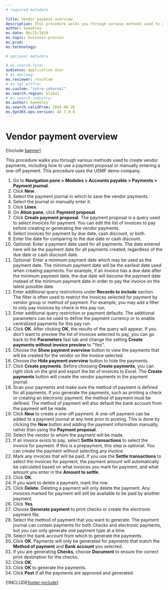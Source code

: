 ```yaml
--- 
# required metadata 
 
title: Vendor payment overview
description: This procedure walks you through various methods used to create vendor payments, including how to use a payment proposal or manually entering a one-off payment. 
author: kweekley
ms.date: 06/25/2019
ms.topic: business-process 
ms.prod:  
ms.technology:  
 
# optional metadata 
 
# ms.search.form:   
audience: Application User 
# ms.devlang:  
ms.reviewer: roschlom
# ms.tgt_pltfrm:  
ms.custom: "intro-internal"
ms.search.region: Global
# ms.search.industry: 
ms.author: kweekley
ms.search.validFrom: 2016-06-30 
ms.dyn365.ops.version: AX 7.0.0 
---
```

# Vendor payment overview

[!include [banner](../../includes/banner.md)]

This procedure walks you through various methods used to create vendor payments, including how to use a payment proposal or manually entering a one-off payment. This procedure uses the USMF demo company.

1. Go to **Navigation pane > Modules > Accounts payable > Payments > Payment journal**.
2. Click **New**.
3. Select the payment journal in which to save the vendor payments. 
4. Select the journal or manually enter it.
5. Click **Lines**.
6. On **Ation pane**, click **Payment proposal**.
7. Click **Create payment proposal**. The payment proposal is a query used to select invoices for payment. You can edit the list of invoices to pay before creating or generating the vendor payments.
8. Select invoices for payment by due date, cash discount, or both. 
9. Enter the date for comparing to the due date or cash discount. 
10. Optional: Enter a payment date used for all payments. The date entered here will be the payment date for all payments created, regardless of the due date or cash discount date.  
11. Optional: Enter a minimum payment date which may be used as the payment date. The minimum payment date will be the earliest date used when creating payments. For example, if an invoice has a due date after the minimum payment date, the due date will become the payment date instead of the minimum payment date in order to pay the invoice on the latest possible date.
12. Enter additional query restrictions under **Records to include** section. The filter is often used to restrict the invoices selected for payment by vendor group or method of payment. For example, you may add a filter to only pay invoices by check in this pay run.
13. Enter additional query restriction or payment defaults. The additional parameters can be used to define the payment currency or to enable centralized payments for this pay run.  
14. Click **OK**. After clicking **OK**, the results of the query will appear. If you don't want to preview the list of invoices selected to pay, you can go back to the **Parameters** fast tab and change the setting **Create payments without invoice preview** to "Yes".  
15. Choose the **Show payment overview** button to view the payments that will be created for the vendor on the invoice selected.
16. Choose the **Hide payment overview** button to hide the payments. 
17. Click **Create payments**. Before choosing **Create payments**, you can right click on the grid and export the list of invoices to Excel. The **Create payments** button will create the vendor payments in the payment journal.  
18. Scan your payments and make sure the method of payment is defined for all payments. If you generate the payments, such as printing a check or creating an electronic payment, the method of payment must be defined. The method of payment will also default the bank account from the payment will be made.  
19. Click **New** to create a one-off payment. A one-off payment can be added to a payment journal at any time prior to posting. This is done by clicking the **New** button and adding the payment information manually, rather than using the **Payment proposal**.  
20. Select the vendor to whom the payment will be made.
21. If an invoice exists to pay, select **Settle transactions** to select the invoice for payment. If this is a prepayment, this step is optional. You can create the payment without selecting any invoice. 
22. Mark any invoices that will be paid. If you use the **Settle transactions** to select the invoices for payment, the payment amount will automatically be calculated based on what invoices you mark for payment, and what amount you enter in the **Amount to settle**.
23. Click **OK**.
24. If you want to delete a payment, mark the row.
25. Click **Delete**. Deleting a payment will only delete the payment. Any invoices marked for payment will still be available to be paid by another payment.
26. Click **Yes**.
27. Choose **Generate payment** to print checks or create the electronic payment file.
28. Select the method of payment that you want to generate. The payment journal can contain payments for both Checks and electronic payments, but you can only generate one payment type at a time.
29. Select the bank account from which to generate the payments.
30. Click **OK**. Payments will only be generated for payments that match the **Method of payment** and **Bank account** you selected.
31. If you are generating **Checks**, choose **Document** to ensure the correct print destination for the checks.
32. Click **OK**.
33. Click **OK** to generate the payments.
34. Click **Post** if all the payments are approved and generated. 



[!INCLUDE[footer-include](../../../includes/footer-banner.md)]
